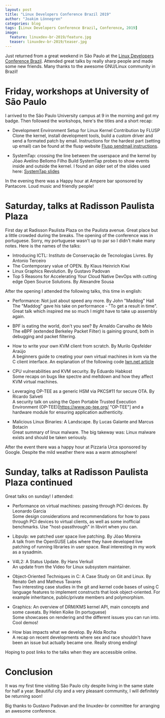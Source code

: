 ```yaml
---
layout: post
title: "Linux Developers Conference Brazil 2019"
author: "Joakim Lönnegren"
categories: blog
tags: [Linux Developers Conference Brazil, Conference, 2019]
image:
  feature: linuxdev-br-2019/feature.jpg
  teaser: linuxdev-br-2019/teaser.jpg
---
```

Just returned from a great weekend in São Paulo at the [Linux Developers Conference Brazil](https://linuxdev-br.net/ "Linux Developers Conference Brazil"). Attended great talks by really sharp people and made some new friends. Many thanks to the awesome GNU/Linux community in Brazil!

# Friday, workshops at University of São Paulo
I arrived to the São Paulo University campus at 9 in the morning and got my badge. Then followed the workshops, here's the titles and a short recap:

- Development Environment Setup for Linux Kernel Contribution by FLUSP
Clone the kernel, install development tools, build a custom driver and send a formated patch by email. Instructions for the hardest part (setting up email) can be found at the flusp website [Flusp sendmail instructions](https://flusp.ime.usp.br/git/2019/02/15/sending-patches-by-email-with-git/).

- SystemTap: crossing the line between the userspace and the kernel by Jõao Avelino Bellomo Filho
Build SystemTap probes to show events inside and outside the kernel. I found an older set of the slides used here: [SystemTap slides](https://www.slideshare.net/tchelinux/introduo-ao-systemtap-joo-avelino-bellomo-filho-tchelinux-caxias-2018)

In the evening there was a Happy hour at Ampere bar sponsored by Pantacore. Loud music and friendly people!

# Saturday, talks at Radisson Paulista Plaza
First day at Radisson Paulista Plaza on the Paulista avenue. Great place but a little crowded during the breaks. The opening of the conference was in portuguese. Sorry, my portuguese wasn't up to par so I didn't make many notes. Here is the names of the talks:

- Introducing ICTL: Instituto de Conservação de Tecnologias Livres. By Antonio Terceiro
- The Contemporary value of OPEN. By Klaus Heinrich Kiwi 
- Linux Graphics Revolution. By Gustavo Padovan
- Top 5 Reasons for Accelerating Your Cloud Native DevOps with cutting edge Open Source Solutions. By Alexandre Sousa

After the opening I attended the following talks, this time in english:

- Performance: Not just about speed any more. By John "Maddog" Hall  
The "Maddog" gave his take on performance - "To get a result in time". Great talk which inspired me so much I might have to take up assembly again.

- BPF is eating the world, don't you see? By Arnaldo Carvalho de Melo  
The eBPF (extended Berkeley Packet Filter) is gaining ground, both in debugging and packet filtering. 

- How to write your own KVM client from scratch. By Murilo Opsfelder Araújo  
A beginners guide to creating your own virtual machines in kvm via the C client interface. An explanation of the following code [lwn.net article](https://lwn.net/Articles/658512/ "lwn.net/Articles/658512")

- CPU vulnerabilities and KVM security. By Eduardo Habkost  
Some recaps on bugs like spectre and meltdown and how they affect KVM virtual machines.

- Leveraging OP-TEE as a generic HSM via PKCS#11 for secure OTA. By Ricardo Salveti  
A security talk on using the Open Portable Trusted Execution Environment (OP-TEE)[https://www.op-tee.org/ "OP-TEE"] and a hardware module for ensuring application authenticity. 

- Malicious Linux Binaries: A Landscape. By Lucas Galante and Marcus Botacin  
Great summary of linux malware. The big takeway was: Linux malware exists and should be taken seriously.

After the event there was a happy hour at Pizzaria Urca sponsored by Google. Despite the mild weather there was a warm atmosphere!

# Sunday, talks at Radisson Paulista Plaza continued
Great talks on sunday! I attended:

- Performance on virtual machines: passing through PCI devices. By Leonardo Garcia  
Some design considerations and recommendations for how to pass through PCI devices to virtual clients, as well as some inofficial benchmarks. Use "host-passthrough" in libvirt when you can.

- Libpulp: we patched user space live patching. By Jõao Moreira  
A talk from the OpenSUSE Labs where they have developed live patching of running libraries in user space. Real interesting in my work as a sysadmin.

- V4L2: A Status Update. By Hans Verkuil  
An update from the Video for Linux subsystem maintainer.

- Object-Oriented Techniques in C: A Case Study on Git and Linux. By Renato Geh and Matheus Tavares  
Two interesting case studies in the git and kernel code bases of using C language features to implement constructs that look object-oriented. For example inheritance, public/private members and polymorphism.

- Graphics: An overview of DRM/KMS kernel API, main concepts and some caveats. By Helen Koike (In portuguese)  
Some showcases on rendering and the different issues you can run into. Cool demos!

- How bias impacts what we develop. By Alda Rocha  
A recap on recent developments where sex and race shouldn't have been an issue but actually became one. Really strong ending!

Hoping to post links to the talks when they are accessible online.

# Conclusion
It was my first time visiting São Paulo city despite living in the same state for half a year. Beautiful city and a very pleasant community, I will definitely be returning soon!

Big thanks to Gustavo Padovan and the linuxdev-br committee for arranging an awesome conference.
